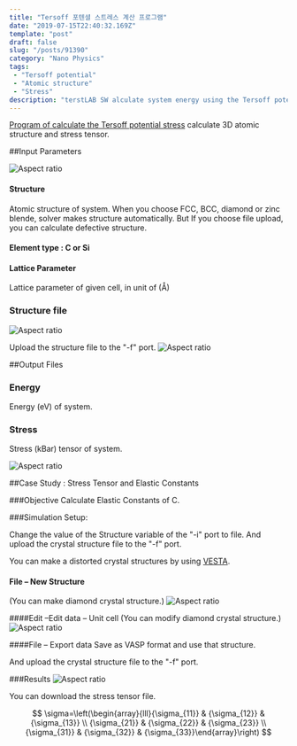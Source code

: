```yaml
---
title: "Tersoff 포텐셜 스트레스 계산 프로그램"
date: "2019-07-15T22:40:32.169Z"
template: "post"
draft: false
slug: "/posts/91390"
category: "Nano Physics"
tags: 
 - "Tersoff potential"
 - "Atomic structure"
 - "Stress"
description: "terstLAB SW alculate system energy using the Tersoff potential and calculate a stable stress by relax the atomic structure. Providing information in the stress or a given structure and Outputs a most stable atomic structures."
---
```


[Program of calculate the Tersoff potential stress](https://www.edison.re.kr/web/nano/scienceappstore/-/scienceapp/terstLAB/1-0-0/view) calculate 3D atomic structure and stress tensor.

##Input Parameters

![Aspect ratio](/media/POST/9139/input.jpg)

#### Structure
Atomic structure of system. When you choose FCC, BCC, diamond or zinc blende, solver makes structure automatically. But If you choose file upload, you can calculate defective structure.


#### Element type : C or Si

#### Lattice Parameter
Lattice parameter of given cell, in unit of (Å)

### Structure file  

![Aspect ratio](/media/POST/9139/1.jpg)

Upload the structure file to the "-f" port. 
![Aspect ratio](/media/POST/9139/input2.jpg)

##Output Files

### Energy
Energy (eV) of system.

### Stress

Stress (kBar) tensor of system.

![Aspect ratio](/media/POST/9139/3.jpg)

##Case Study : Stress Tensor and Elastic Constants

###Objective
Calculate Elastic Constants of C.

###Simulation Setup:

Change the value of the Structure variable of the "-i" port to file. And upload the crystal structure file to the "-f" port.

You can make a distorted crystal structures by using [VESTA](http://jp-minerals.org/vesta/en/download.html).

#### File – New Structure
(You can make diamond crystal structure.)
![Aspect ratio](/media/POST/9139/5.jpg)

####Edit –Edit data – Unit cell
(You can modify diamond crystal structure.)
![Aspect ratio](/media/POST/9139/6.jpg)

####File – Export data
Save as VASP format and use that structure.

And upload the crystal structure file to the "-f" port.

###Results
![Aspect ratio](/media/POST/9139/8.jpg)

You can download the stress tensor file.

$$
\sigma=\left(\begin{array}{lll}{\sigma_{11}} & {\sigma_{12}} & {\sigma_{13}} \\ {\sigma_{21}} & {\sigma_{22}} & {\sigma_{23}} \\ {\sigma_{31}} & {\sigma_{32}} & {\sigma_{33}}\end{array}\right)
$$
